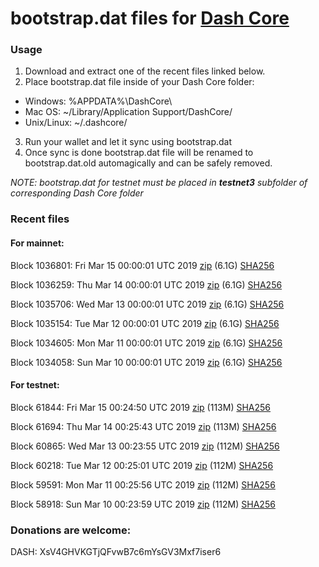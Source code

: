 # bootstrap.dat files for [Dash Core](https://www.dash.org)

### Usage

1. Download and extract one of the recent files linked below.
2. Place bootstrap.dat file inside of your Dash Core folder:
 - Windows: %APPDATA%\DashCore\
 - Mac OS: ~/Library/Application Support/DashCore/
 - Unix/Linux: ~/.dashcore/
3. Run your wallet and let it sync using bootstrap.dat
4. Once sync is done bootstrap.dat file will be renamed to bootstrap.dat.old automagically and can be safely removed.

_NOTE: bootstrap.dat for testnet must be placed in **testnet3** subfolder of corresponding Dash Core folder_

### Recent files

#### For mainnet:

Block 1036801: Fri Mar 15 00:00:01 UTC 2019 [zip](https://dash-bootstrap.ams3.digitaloceanspaces.com/mainnet/2019-03-15/bootstrap.dat.zip) (6.1G) [SHA256](https://dash-bootstrap.ams3.digitaloceanspaces.com/mainnet/2019-03-15/sha256.txt)

Block 1036259: Thu Mar 14 00:00:01 UTC 2019 [zip](https://dash-bootstrap.ams3.digitaloceanspaces.com/mainnet/2019-03-14/bootstrap.dat.zip) (6.1G) [SHA256](https://dash-bootstrap.ams3.digitaloceanspaces.com/mainnet/2019-03-14/sha256.txt)

Block 1035706: Wed Mar 13 00:00:01 UTC 2019 [zip](https://dash-bootstrap.ams3.digitaloceanspaces.com/mainnet/2019-03-13/bootstrap.dat.zip) (6.1G) [SHA256](https://dash-bootstrap.ams3.digitaloceanspaces.com/mainnet/2019-03-13/sha256.txt)

Block 1035154: Tue Mar 12 00:00:01 UTC 2019 [zip](https://dash-bootstrap.ams3.digitaloceanspaces.com/mainnet/2019-03-12/bootstrap.dat.zip) (6.1G) [SHA256](https://dash-bootstrap.ams3.digitaloceanspaces.com/mainnet/2019-03-12/sha256.txt)

Block 1034605: Mon Mar 11 00:00:01 UTC 2019 [zip](https://dash-bootstrap.ams3.digitaloceanspaces.com/mainnet/2019-03-11/bootstrap.dat.zip) (6.1G) [SHA256](https://dash-bootstrap.ams3.digitaloceanspaces.com/mainnet/2019-03-11/sha256.txt)

Block 1034058: Sun Mar 10 00:00:01 UTC 2019 [zip](https://dash-bootstrap.ams3.digitaloceanspaces.com/mainnet/2019-03-10/bootstrap.dat.zip) (6.1G) [SHA256](https://dash-bootstrap.ams3.digitaloceanspaces.com/mainnet/2019-03-10/sha256.txt)


#### For testnet:

Block 61844: Fri Mar 15 00:24:50 UTC 2019 [zip](https://dash-bootstrap.ams3.digitaloceanspaces.com/testnet/2019-03-15/bootstrap.dat.zip) (113M) [SHA256](https://dash-bootstrap.ams3.digitaloceanspaces.com/testnet/2019-03-15/sha256.txt)

Block 61694: Thu Mar 14 00:25:43 UTC 2019 [zip](https://dash-bootstrap.ams3.digitaloceanspaces.com/testnet/2019-03-14/bootstrap.dat.zip) (113M) [SHA256](https://dash-bootstrap.ams3.digitaloceanspaces.com/testnet/2019-03-14/sha256.txt)

Block 60865: Wed Mar 13 00:23:55 UTC 2019 [zip](https://dash-bootstrap.ams3.digitaloceanspaces.com/testnet/2019-03-13/bootstrap.dat.zip) (112M) [SHA256](https://dash-bootstrap.ams3.digitaloceanspaces.com/testnet/2019-03-13/sha256.txt)

Block 60218: Tue Mar 12 00:25:01 UTC 2019 [zip](https://dash-bootstrap.ams3.digitaloceanspaces.com/testnet/2019-03-12/bootstrap.dat.zip) (112M) [SHA256](https://dash-bootstrap.ams3.digitaloceanspaces.com/testnet/2019-03-12/sha256.txt)

Block 59591: Mon Mar 11 00:25:56 UTC 2019 [zip](https://dash-bootstrap.ams3.digitaloceanspaces.com/testnet/2019-03-11/bootstrap.dat.zip) (112M) [SHA256](https://dash-bootstrap.ams3.digitaloceanspaces.com/testnet/2019-03-11/sha256.txt)

Block 58918: Sun Mar 10 00:23:59 UTC 2019 [zip](https://dash-bootstrap.ams3.digitaloceanspaces.com/testnet/2019-03-10/bootstrap.dat.zip) (112M) [SHA256](https://dash-bootstrap.ams3.digitaloceanspaces.com/testnet/2019-03-10/sha256.txt)


### Donations are welcome:

DASH: XsV4GHVKGTjQFvwB7c6mYsGV3Mxf7iser6
